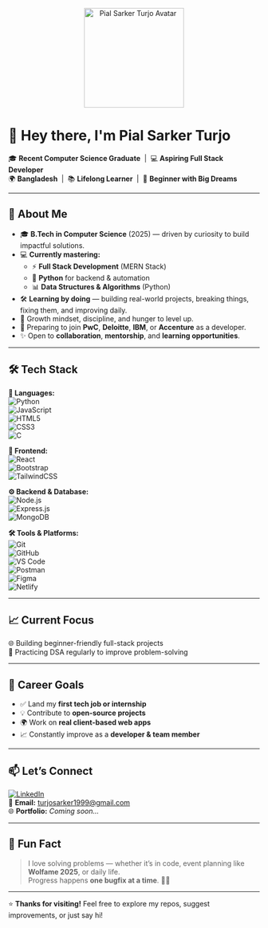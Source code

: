 <p align="center">
  <img src="https://i.imgur.com/abcd123.png" alt="Pial Sarker Turjo Avatar" width="200" />
</p>

# 👋 Hey there, I'm **Pial Sarker Turjo**  

🎓 **Recent Computer Science Graduate** &nbsp;|&nbsp; 💻 **Aspiring Full Stack Developer**  
🌍 **Bangladesh** &nbsp;|&nbsp; 📚 **Lifelong Learner** &nbsp;|&nbsp; 🚀 **Beginner with Big Dreams**  

---

## 🚀 About Me  
- 🎓 **B.Tech in Computer Science** (2025) — driven by curiosity to build impactful solutions.  
- 💻 **Currently mastering:**
  - ⚡ **Full Stack Development** (MERN Stack)  
  - 🐍 **Python** for backend & automation  
  - 📊 **Data Structures & Algorithms** (Python)  
- 🛠 **Learning by doing** — building real-world projects, breaking things, fixing them, and improving daily.  
- 🌱 Growth mindset, discipline, and hunger to level up.  
- 🎯 Preparing to join **PwC**, **Deloitte**, **IBM**, or **Accenture** as a developer.  
- ✨ Open to **collaboration**, **mentorship**, and **learning opportunities**.  

---

## 🛠 Tech Stack  

**💬 Languages:**  
![Python](https://img.shields.io/badge/-Python-3776AB?style=flat&logo=python&logoColor=white)  
![JavaScript](https://img.shields.io/badge/-JavaScript-F7DF1E?style=flat&logo=javascript&logoColor=black)  
![HTML5](https://img.shields.io/badge/-HTML5-E34F26?style=flat&logo=html5&logoColor=white)  
![CSS3](https://img.shields.io/badge/-CSS3-1572B6?style=flat&logo=css3&logoColor=white)  
![C](https://img.shields.io/badge/-C-00599C?style=flat&logo=c&logoColor=white)  

**🎨 Frontend:**  
![React](https://img.shields.io/badge/-React-61DAFB?style=flat&logo=react&logoColor=black)  
![Bootstrap](https://img.shields.io/badge/-Bootstrap-7952B3?style=flat&logo=bootstrap&logoColor=white)  
![TailwindCSS](https://img.shields.io/badge/-TailwindCSS-38B2AC?style=flat&logo=tailwind-css&logoColor=white)  

**⚙ Backend & Database:**  
![Node.js](https://img.shields.io/badge/-Node.js-339933?style=flat&logo=node.js&logoColor=white)  
![Express.js](https://img.shields.io/badge/-Express.js-000000?style=flat&logo=express&logoColor=white)  
![MongoDB](https://img.shields.io/badge/-MongoDB-47A248?style=flat&logo=mongodb&logoColor=white)  

**🛠 Tools & Platforms:**  
![Git](https://img.shields.io/badge/-Git-F05032?style=flat&logo=git&logoColor=white)  
![GitHub](https://img.shields.io/badge/-GitHub-181717?style=flat&logo=github&logoColor=white)  
![VS Code](https://img.shields.io/badge/-VS%20Code-007ACC?style=flat&logo=visual-studio-code&logoColor=white)  
![Postman](https://img.shields.io/badge/-Postman-FF6C37?style=flat&logo=postman&logoColor=white)  
![Figma](https://img.shields.io/badge/-Figma-F24E1E?style=flat&logo=figma&logoColor=white)  
![Netlify](https://img.shields.io/badge/-Netlify-00C7B7?style=flat&logo=netlify&logoColor=white)  

---

## 📈 Current Focus  
🌐 Building beginner-friendly full-stack projects  
🔄 Practicing DSA regularly to improve problem-solving  

---

## 💼 Career Goals  
- ✅ Land my **first tech job or internship**  
- 💡 Contribute to **open-source projects**  
- 🌍 Work on **real client-based web apps**  
- 📈 Constantly improve as a **developer & team member**  

---

## 📫 Let’s Connect  
[![LinkedIn](https://img.shields.io/badge/-LinkedIn-0A66C2?style=flat&logo=linkedin&logoColor=white)](https://linkedin.com/in/turjosarker)  
📧 **Email:** turjosarker1999@gmail.com  
🌐 **Portfolio:** *Coming soon...*  

---

## 🧠 Fun Fact  
> I love solving problems — whether it’s in code, event planning like **Wolfame 2025**, or daily life.  
> Progress happens **one bugfix at a time**. 🐛🚀  

---

⭐ **Thanks for visiting!** Feel free to explore my repos, suggest improvements, or just say hi!